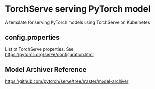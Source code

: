 # TorchServe serving PyTorch model

A template for serving PyTorch models using TorchServe on Kubernetes

## config.properties
List of TorchServe properties. See https://pytorch.org/serve/configuration.html


## Model Archiver Reference
https://github.com/pytorch/serve/tree/master/model-archiver